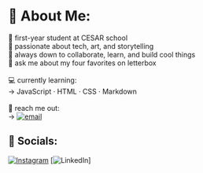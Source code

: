 # 💫 About Me:
📓 first-year student at CESAR school<br>🎨 passionate about tech, art, and storytelling<br>🧸 always down to collaborate, learn, and build cool things  <br>💬 ask me about my four favorites on letterbox
<br><br>💻 currently learning:  <br>→ JavaScript · HTML · CSS · Markdown  <br><br>💌 reach me out:<br> → [![email](https://img.shields.io/badge/Email-D14836?logo=gmail&logoColor=white)](mailto:lizmarilia07@gmail.com) 

## 🔗 Socials:
[![Instagram](https://img.shields.io/badge/Instagram-%23E4405F.svg?logo=Instagram&logoColor=white)](https://instagram.com/liz.mariliaaaa) [![LinkedIn](https://img.shields.io/badge/LinkedIn-%230077B5.svg?logo=linkedin&logoColor=white)] 


